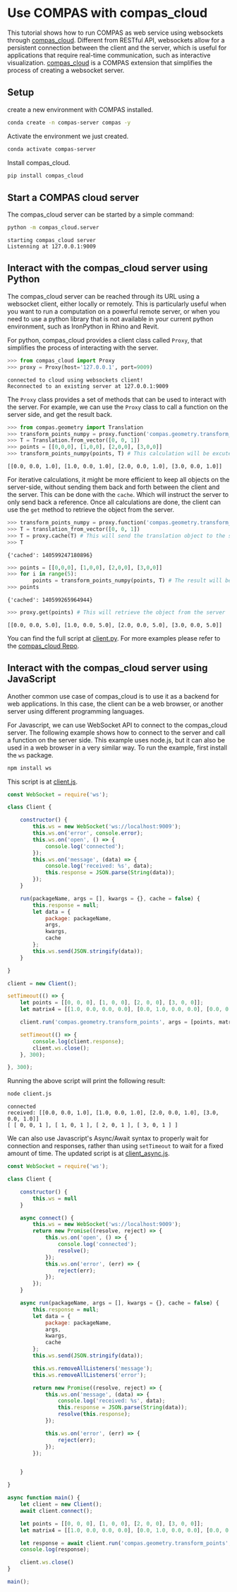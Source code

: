 # Use COMPAS with compas_cloud

This tutorial shows how to run COMPAS as web service using websockets through [compas_cloud](). Different from RESTful API, websockets allow for a persistent connection between the client and the server, which is useful for applications that require real-time communication, such as interactive visualization. [compas_cloud]() is a COMPAS extension that simplifies the process of creating a websocket server.

## Setup

create a new environment with COMPAS installed.
```bash
conda create -n compas-server compas -y
```

Activate the environment we just created.
```bash
conda activate compas-server
```

Install compas_cloud.
```bash
pip install compas_cloud
```

## Start a COMPAS cloud server
The compas_cloud server can be started by a simple command:
```bash
python -m compas_cloud.server
```
```
starting compas_cloud server
Listenning at 127.0.0.1:9009
```

## Interact with the compas_cloud server using Python

The compas_cloud server can be reached through its URL using a websocket client, either locally or remotely. This is particularly useful when you want to run a computation on a powerful remote server, or when you need to use a python library that is not available in your current python environment, such as IronPython in Rhino and Revit.

For python, compas_cloud provides a client class called `Proxy`, that simplifies the process of interacting with the server. 

```python
>>> from compas_cloud import Proxy
>>> proxy = Proxy(host='127.0.0.1', port=9009)
```
```
connected to cloud using websockets client!
Reconnected to an existing server at 127.0.0.1:9009
```

The `Proxy` class provides a set of methods that can be used to interact with the server. For example, we can use the `Proxy` class to call a function on the server side, and get the result back.

```python
>>> from compas.geometry import Translation
>>> transform_points_numpy = proxy.function('compas.geometry.transform_points_numpy')
>>> T = Translation.from_vector([0, 0, 1])
>>> points = [[0,0,0], [1,0,0], [2,0,0], [3,0,0]]
>>> transform_points_numpy(points, T) # This calculation will be excuted on the server-side
```
```
[[0.0, 0.0, 1.0], [1.0, 0.0, 1.0], [2.0, 0.0, 1.0], [3.0, 0.0, 1.0]]
```

For iterative calculations, it might be more efficient to keep all objects on the server-side, without sending them back and forth between the client and the server. This can be done with the `cache`. Which will instruct the server to only send back a reference. Once all calculations are done, the client can use the `get` method to retrieve the object from the server.

```python
>>> transform_points_numpy = proxy.function('compas.geometry.transform_points_numpy', cache=True)
>>> T = translation_from_vector([0, 0, 1])
>>> T = proxy.cache(T) # This will send the translation object to the server and return a reference
>>> T
```
```
{'cached': 140599247180896}
```
```python
>>> points = [[0,0,0], [1,0,0], [2,0,0], [3,0,0]]
>>> for i in range(5):
        points = transform_points_numpy(points, T) # The result will be returned as a reference
>>> points
```
```
{'cached': 140599265964944}
```
```python
>>> proxy.get(points) # This will retrieve the object from the server
```
```
[[0.0, 0.0, 5.0], [1.0, 0.0, 5.0], [2.0, 0.0, 5.0], [3.0, 0.0, 5.0]]
```
You can find the full script at [client.py](client.py).
For more examples please refer to the [compas_cloud Repo](https://github.com/compas-dev/compas_cloud).

## Interact with the compas_cloud server using JavaScript

Another common use case of compas_cloud is to use it as a backend for web applications. In this case, the client can be a web browser, or another server using different programming languages.

For Javascript, we can use WebSocket API to connect to the compas_cloud server. The following example shows how to connect to the server and call a function on the server side. This example uses node.js, but it can also be used in a web browser in a very similar way. To run the example, first install the `ws` package.
```bash
npm install ws
```
This script is at [client.js](client.js).

```javascript
const WebSocket = require('ws');

class Client {

    constructor() {
        this.ws = new WebSocket('ws://localhost:9009');
        this.ws.on('error', console.error);
        this.ws.on('open', () => {
            console.log('connected');
        });
        this.ws.on('message', (data) => {
            console.log('received: %s', data);
            this.response = JSON.parse(String(data));
        });
    }

    run(packageName, args = [], kwargs = {}, cache = false) {
        this.response = null;
        let data = {
            package: packageName,
            args,
            kwargs,
            cache
        };
        this.ws.send(JSON.stringify(data));
    }

}

client = new Client();

setTimeout(() => {
    let points = [[0, 0, 0], [1, 0, 0], [2, 0, 0], [3, 0, 0]];
    let matrix4 = [[1.0, 0.0, 0.0, 0.0], [0.0, 1.0, 0.0, 0.0], [0.0, 0.0, 1.0, 1.0], [0.0, 0.0, 0.0, 1.0]];

    client.run('compas.geometry.transform_points', args = [points, matrix4]);

    setTimeout(() => {
        console.log(client.response);
        client.ws.close();
    }, 300);

}, 300);
```

Running the above script will print the following result:
```bash
node client.js
```
```
connected
received: [[0.0, 0.0, 1.0], [1.0, 0.0, 1.0], [2.0, 0.0, 1.0], [3.0, 0.0, 1.0]]
[ [ 0, 0, 1 ], [ 1, 0, 1 ], [ 2, 0, 1 ], [ 3, 0, 1 ] ]
```

We can also use Javascript's Async/Await syntax to properly wait for connection and responses, rather than using `setTimeout` to wait for a fixed amount of time. The updated script is at [client_async.js](client_async.js).

```javascript
const WebSocket = require('ws');

class Client {

    constructor() {
        this.ws = null
    }

    async connect() {
        this.ws = new WebSocket('ws://localhost:9009');
        return new Promise((resolve, reject) => {
            this.ws.on('open', () => {
                console.log('connected');
                resolve();
            });
            this.ws.on('error', (err) => {
                reject(err);
            });
        });
    }

    async run(packageName, args = [], kwargs = {}, cache = false) {
        this.response = null;
        let data = {
            package: packageName,
            args,
            kwargs,
            cache
        };
        this.ws.send(JSON.stringify(data));

        this.ws.removeAllListeners('message');
        this.ws.removeAllListeners('error');

        return new Promise((resolve, reject) => {
            this.ws.on('message', (data) => {
                console.log('received: %s', data);
                this.response = JSON.parse(String(data));
                resolve(this.response);
            });

            this.ws.on('error', (err) => {
                reject(err);
            });
        });


    }

}

async function main() {
    let client = new Client();
    await client.connect();

    let points = [[0, 0, 0], [1, 0, 0], [2, 0, 0], [3, 0, 0]];
    let matrix4 = [[1.0, 0.0, 0.0, 0.0], [0.0, 1.0, 0.0, 0.0], [0.0, 0.0, 1.0, 1.0], [0.0, 0.0, 0.0, 1.0]];

    let response = await client.run('compas.geometry.transform_points', args = [points, matrix4]);
    console.log(response);

    client.ws.close()
}

main();
```